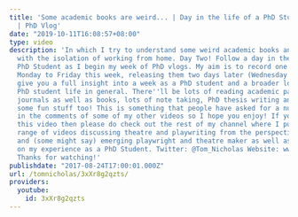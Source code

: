 ```yaml
---
title: 'Some academic books are weird... | Day in the life of a PhD Student: Tuesday
  | PhD Vlog'
date: "2019-10-11T16:08:57+08:00"
type: video
description: 'In which I try to understand some weird academic books and struggle
  with the isolation of working from home. Day Two! Follow a day in the life of a
  PhD Student as I begin my week of PhD vlogs. My aim is to record one video from
  Monday to Friday this week, releasing them two days later (Wednesday - Sunday) to
  give you a full insight into a week as a PhD student and a broader look at postgrad
  PhD student life in general. There''ll be lots of reading academic papers and academic
  journals as well as books, lots of note taking, PhD thesis writing and (hopefully)
  some fun stuff too! This is something that people have asked for a number of times
  in the comments of some of my other videos so I hope you enjoy! If you''ve enjoyed
  this video then please do check out the rest of my channel where I put out a whole
  range of videos discussing theatre and playwriting from the perspective of an aspirant
  and (some might say) emerging playwright and theatre maker as well as reflecting
  on my experience as a PhD Student. Twitter: @Tom_Nicholas Website: www.tomnicholas.com
  Thanks for watching!'
publishdate: "2017-08-24T17:00:01.000Z"
url: /tomnicholas/3xXr8g2qzts/
providers:
  youtube:
    id: 3xXr8g2qzts
---
```

